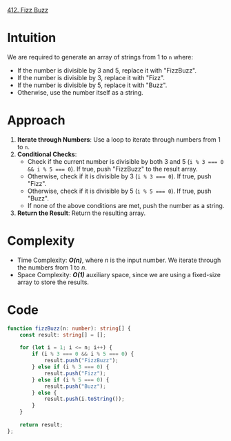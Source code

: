 [412. Fizz Buzz](https://leetcode.com/problems/fizz-buzz/)

# Intuition

We are required to generate an array of strings from 1 to `n` where:
- If the number is divisible by 3 and 5, replace it with "FizzBuzz".
- If the number is divisible by 3, replace it with "Fizz".
- If the number is divisible by 5, replace it with "Buzz".
- Otherwise, use the number itself as a string.

# Approach

1. **Iterate through Numbers**: Use a loop to iterate through numbers from 1 to `n`.
2. **Conditional Checks**:
   - Check if the current number is divisible by both 3 and 5 (`i % 3 === 0 && i % 5 === 0`). If true, push "FizzBuzz" to the result array.
   - Otherwise, check if it is divisible by 3 (`i % 3 === 0`). If true, push "Fizz".
   - Otherwise, check if it is divisible by 5 (`i % 5 === 0`). If true, push "Buzz".
   - If none of the above conditions are met, push the number as a string.
3. **Return the Result**: Return the resulting array.

# Complexity

- Time Complexity: ***O(n)***, where *n* is the input number. We iterate through the numbers from 1 to *n*.
- Space Complexity: ***O(1)*** auxiliary space, since we are using a fixed-size array to store the results.

# Code
```typescript
function fizzBuzz(n: number): string[] {
    const result: string[] = [];
    
    for (let i = 1; i <= n; i++) {
        if (i % 3 === 0 && i % 5 === 0) {
            result.push("FizzBuzz");
        } else if (i % 3 === 0) {
            result.push("Fizz");
        } else if (i % 5 === 0) {
            result.push("Buzz");
        } else {
            result.push(i.toString());
        }
    }
    
    return result;
};

```
